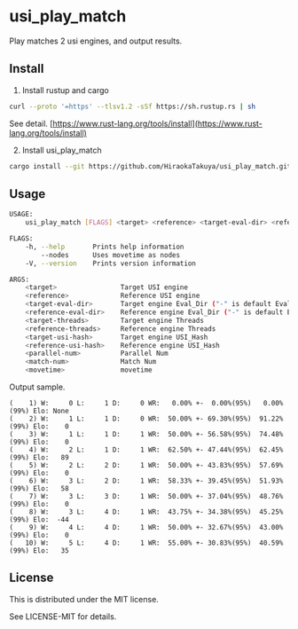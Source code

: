 # usi_play_match

Play matches 2 usi engines, and output results.

## Install

1. Install rustup and cargo

```bash
curl --proto '=https' --tlsv1.2 -sSf https://sh.rustup.rs | sh
```

See detail.
[https://www.rust-lang.org/tools/install](https://www.rust-lang.org/tools/install)

2. Install usi_play_match

```bash
cargo install --git https://github.com/HiraokaTakuya/usi_play_match.git
```

## Usage

```bash
USAGE:
    usi_play_match [FLAGS] <target> <reference> <target-eval-dir> <reference-eval-dir> <target-threads> <reference-threads> <target-usi-hash> <reference-usi-hash> <parallel-num> <match-num> <movetime>

FLAGS:
    -h, --help       Prints help information
        --nodes      Uses movetime as nodes
    -V, --version    Prints version information

ARGS:
    <target>                Target USI engine
    <reference>             Reference USI engine
    <target-eval-dir>       Target engine Eval_Dir ("-" is default Eval_Dir)
    <reference-eval-dir>    Reference engine Eval_Dir ("-" is default Eval_Dir)
    <target-threads>        Target engine Threads
    <reference-threads>     Reference engine Threads
    <target-usi-hash>       Target engine USI_Hash
    <reference-usi-hash>    Reference engine USI_Hash
    <parallel-num>          Parallel Num
    <match-num>             Match Num
    <movetime>              movetime
```

Output sample.

```
(    1) W:     0 L:     1 D:     0 WR:   0.00% +-  0.00%(95%)   0.00%(99%) Elo: None
(    2) W:     1 L:     1 D:     0 WR:  50.00% +- 69.30%(95%)  91.22%(99%) Elo:    0
(    3) W:     1 L:     1 D:     1 WR:  50.00% +- 56.58%(95%)  74.48%(99%) Elo:    0
(    4) W:     2 L:     1 D:     1 WR:  62.50% +- 47.44%(95%)  62.45%(99%) Elo:   89
(    5) W:     2 L:     2 D:     1 WR:  50.00% +- 43.83%(95%)  57.69%(99%) Elo:    0
(    6) W:     3 L:     2 D:     1 WR:  58.33% +- 39.45%(95%)  51.93%(99%) Elo:   58
(    7) W:     3 L:     3 D:     1 WR:  50.00% +- 37.04%(95%)  48.76%(99%) Elo:    0
(    8) W:     3 L:     4 D:     1 WR:  43.75% +- 34.38%(95%)  45.25%(99%) Elo:  -44
(    9) W:     4 L:     4 D:     1 WR:  50.00% +- 32.67%(95%)  43.00%(99%) Elo:    0
(   10) W:     5 L:     4 D:     1 WR:  55.00% +- 30.83%(95%)  40.59%(99%) Elo:   35
```

## License

This is distributed under the MIT license.

See LICENSE-MIT for details.
